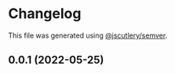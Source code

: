 # Changelog

This file was generated using [@jscutlery/semver](https://github.com/jscutlery/semver).

## 0.0.1 (2022-05-25)
